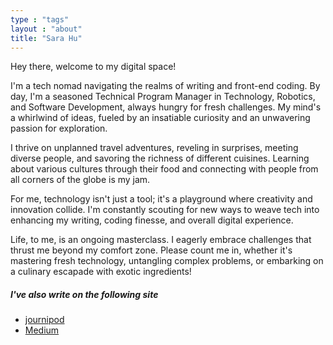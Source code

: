 ```yaml
---
type : "tags"
layout : "about"
title: "Sara Hu"
---
```


Hey there, welcome to my digital space!

I'm a tech nomad navigating the realms of writing and front-end coding. By day, I'm a seasoned Technical Program Manager in Technology, Robotics, and Software Development, always hungry for fresh challenges. My mind's a whirlwind of ideas, fueled by an insatiable curiosity and an unwavering passion for exploration.

I thrive on unplanned travel adventures, reveling in surprises, meeting diverse people, and savoring the richness of different cuisines. Learning about various cultures through their food and connecting with people from all corners of the globe is my jam.

For me, technology isn't just a tool; it's a playground where creativity and innovation collide. I'm constantly scouting for new ways to weave tech into enhancing my writing, coding finesse, and overall digital experience.

Life, to me, is an ongoing masterclass. I eagerly embrace challenges that thrust me beyond my comfort zone. Please count me in, whether it's mastering fresh technology, untangling complex problems, or embarking on a culinary escapade with exotic ingredients!


##### I've also write on the following site
- [journipod](https://www.journipod.com)
- [Medium](https://medium.com/@husara)

 

